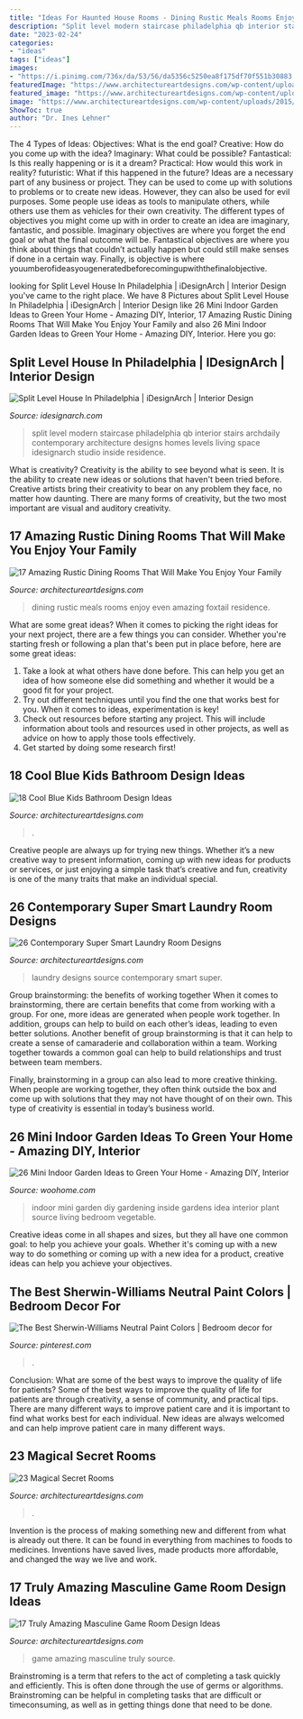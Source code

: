 ```yaml
---
title: "Ideas For Haunted House Rooms - Dining Rustic Meals Rooms Enjoy Even Amazing Foxtail Residence"
description: "Split level modern staircase philadelphia qb interior stairs archdaily contemporary architecture designs homes levels living space idesignarch studio inside residence"
date: "2023-02-24"
categories:
- "ideas"
tags: ["ideas"]
images:
- "https://i.pinimg.com/736x/da/53/56/da5356c5250ea8f175df70f551b30883.jpg"
featuredImage: "https://www.architectureartdesigns.com/wp-content/uploads/2015/05/17-Amazing-Rustic-Dining-Rooms-That-Will-Make-You-Enjoy-Your-Family-Meals-Even-More-10-630x945.jpg"
featured_image: "https://www.architectureartdesigns.com/wp-content/uploads/2014/01/1236-630x472.jpg"
image: "https://www.architectureartdesigns.com/wp-content/uploads/2015/01/144-630x419.jpg"
ShowToc: true
author: "Dr. Ines Lehner"
---
```



The 4 Types of Ideas: Objectives: What is the end goal? Creative: How do you come up with the idea? Imaginary: What could be possible? Fantastical: Is this really happening or is it a dream? Practical: How would this work in reality? futuristic: What if this happened in the future?
Ideas are a necessary part of any business or project. They can be used to come up with solutions to problems or to create new ideas. However, they can also be used for evil purposes. Some people use ideas as tools to manipulate others, while others use them as vehicles for their own creativity. 
The different types of objectives you might come up with in order to create an idea are imaginary, fantastic, and possible. Imaginary objectives are where you forget the end goal or what the final outcome will be. Fantastical objectives are where you think about things that couldn’t actually happen but could still make senses if done in a certain way. Finally, is objective is where youumberofideasyougeneratedbeforecomingupwiththefinalobjective.

	

		
looking for Split Level House In Philadelphia | iDesignArch | Interior Design you've came to the right place. We have 8 Pictures about Split Level House In Philadelphia | iDesignArch | Interior Design like 26 Mini Indoor Garden Ideas to Green Your Home - Amazing DIY, Interior, 17 Amazing Rustic Dining Rooms That Will Make You Enjoy Your Family and also 26 Mini Indoor Garden Ideas to Green Your Home - Amazing DIY, Interior. Here you go:
		
    
## Split Level House In Philadelphia | IDesignArch | Interior Design

<img loading=lazy src="https://www.idesignarch.com/wp-content/uploads/Split-Level-House_9.jpg" onerror="this.onerror=null;this.src='https://tse4.mm.bing.net/th?id=OIP.hosxgpO3cxOY8AN4FRjYLAHaJ4&amp;pid=15.1';" alt="Split Level House In Philadelphia | iDesignArch | Interior Design">

_Source: idesignarch.com_

>split level modern staircase philadelphia qb interior stairs archdaily contemporary architecture designs homes levels living space idesignarch studio inside residence. 

	

What is creativity?
Creativity is the ability to see beyond what is seen. It is the ability to create new ideas or solutions that haven't been tried before. Creative artists bring their creativity to bear on any problem they face, no matter how daunting. There are many forms of creativity, but the two most important are visual and auditory creativity.

    
## 17 Amazing Rustic Dining Rooms That Will Make You Enjoy Your Family

<img loading=lazy src="https://www.architectureartdesigns.com/wp-content/uploads/2015/05/17-Amazing-Rustic-Dining-Rooms-That-Will-Make-You-Enjoy-Your-Family-Meals-Even-More-10-630x945.jpg" onerror="this.onerror=null;this.src='https://tse3.mm.bing.net/th?id=OIP.T397gxRCqV7abxiQR4BHnwHaLH&amp;pid=15.1';" alt="17 Amazing Rustic Dining Rooms That Will Make You Enjoy Your Family">

_Source: architectureartdesigns.com_

>dining rustic meals rooms enjoy even amazing foxtail residence. 

	

What are some great ideas?
When it comes to picking the right ideas for your next project, there are a few things you can consider. Whether you're starting fresh or following a plan that's been put in place before, here are some great ideas:
1. Take a look at what others have done before. This can help you get an idea of how someone else did something and whether it would be a good fit for your project. 
2. Try out different techniques until you find the one that works best for you. When it comes to ideas, experimentation is key! 
3. Check out resources before starting any project. This will include information about tools and resources used in other projects, as well as advice on how to apply those tools effectively. 
4. Get started by doing some research first!

    
## 18 Cool Blue Kids Bathroom Design Ideas

<img loading=lazy src="https://www.architectureartdesigns.com/wp-content/uploads/2013/09/i.jpg" onerror="this.onerror=null;this.src='https://tse2.mm.bing.net/th?id=OIP.0tzdgnLHWG-9YU2A_CQ1egHaF7&amp;pid=15.1';" alt="18 Cool Blue Kids Bathroom Design Ideas">

_Source: architectureartdesigns.com_

>. 

	

Creative people are always up for trying new things. Whether it’s a new creative way to present information, coming up with new ideas for products or services, or just enjoying a simple task that’s creative and fun, creativity is one of the many traits that make an individual special.

    
## 26 Contemporary Super Smart Laundry Room Designs

<img loading=lazy src="https://www.architectureartdesigns.com/wp-content/uploads/2013/08/2616.jpg" onerror="this.onerror=null;this.src='https://tse3.mm.bing.net/th?id=OIP.2r0dH0yfRJR6lGdxGeKkGgAAAA&amp;pid=15.1';" alt="26 Contemporary Super Smart Laundry Room Designs">

_Source: architectureartdesigns.com_

>laundry designs source contemporary smart super. 

	

Group brainstorming: the benefits of working together
When it comes to brainstorming, there are certain benefits that come from working with a group. For one, more ideas are generated when people work together. In addition, groups can help to build on each other’s ideas, leading to even better solutions.
Another benefit of group brainstorming is that it can help to create a sense of camaraderie and collaboration within a team. Working together towards a common goal can help to build relationships and trust between team members.

Finally, brainstorming in a group can also lead to more creative thinking. When people are working together, they often think outside the box and come up with solutions that they may not have thought of on their own. This type of creativity is essential in today’s business world.

    
## 26 Mini Indoor Garden Ideas To Green Your Home - Amazing DIY, Interior

<img loading=lazy src="http://www.woohome.com/wp-content/uploads/2014/03/Mini-Indoor-Gardening-25.jpg" onerror="this.onerror=null;this.src='https://tse4.mm.bing.net/th?id=OIP.nZIcHyFdWDpxEEyhYzniHwHaPd&amp;pid=15.1';" alt="26 Mini Indoor Garden Ideas to Green Your Home - Amazing DIY, Interior">

_Source: woohome.com_

>indoor mini garden diy gardening inside gardens idea interior plant source living bedroom vegetable. 

	

Creative ideas come in all shapes and sizes, but they all have one common goal: to help you achieve your goals. Whether it's coming up with a new way to do something or coming up with a new idea for a product, creative ideas can help you achieve your objectives.

    
## The Best Sherwin-Williams Neutral Paint Colors | Bedroom Decor For

<img loading=lazy src="https://i.pinimg.com/736x/da/53/56/da5356c5250ea8f175df70f551b30883.jpg" onerror="this.onerror=null;this.src='https://tse4.mm.bing.net/th?id=OIP.dVcGEadyOOaxvsdFk5DcHgHaK8&amp;pid=15.1';" alt="The Best Sherwin-Williams Neutral Paint Colors | Bedroom decor for">

_Source: pinterest.com_

>. 

	

Conclusion: What are some of the best ways to improve the quality of life for patients?
Some of the best ways to improve the quality of life for patients are through creativity, a sense of community, and practical tips. There are many different ways to improve patient care and it is important to find what works best for each individual. New ideas are always welcomed and can help improve patient care in many different ways.

    
## 23 Magical Secret Rooms

<img loading=lazy src="https://www.architectureartdesigns.com/wp-content/uploads/2014/01/1236-630x472.jpg" onerror="this.onerror=null;this.src='https://tse4.mm.bing.net/th?id=OIP.gGh7Wm6RXEp3Ca05ZT7yuAHaFj&amp;pid=15.1';" alt="23 Magical Secret Rooms">

_Source: architectureartdesigns.com_

>. 

	

Invention is the process of making something new and different from what is already out there. It can be found in everything from machines to foods to medicines. Inventions have saved lives, made products more affordable, and changed the way we live and work.

    
## 17 Truly Amazing Masculine Game Room Design Ideas

<img loading=lazy src="https://www.architectureartdesigns.com/wp-content/uploads/2015/01/144-630x419.jpg" onerror="this.onerror=null;this.src='https://tse2.mm.bing.net/th?id=OIP.SnAf9n3pTf6-pCQWVAmcbAHaE7&amp;pid=15.1';" alt="17 Truly Amazing Masculine Game Room Design Ideas">

_Source: architectureartdesigns.com_

>game amazing masculine truly source. 

	

Brainstroming is a term that refers to the act of completing a task quickly and efficiently. This is often done through the use of germs or algorithms. Brainstroming can be helpful in completing tasks that are difficult or timeconsuming, as well as in getting things done that need to be done.

